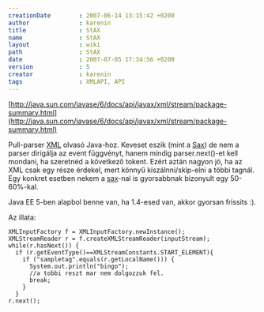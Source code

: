 ```yaml
---
creationDate        : 2007-06-14 13:15:42 +0200 
author              : karenin 
title               : StAX 
name                : StAX 
layout              : wiki 
path                : StAX 
date                : 2007-07-05 17:34:56 +0200 
version             : 5 
creator             : karenin 
tags                : XMLAPI, API
---
```

[http://java.sun.com/javase/6/docs/api/javax/xml/stream/package-summary.html](http://java.sun.com/javase/6/docs/api/javax/xml/stream/package-summary.html)

Pull-parser [XML](XML.html) olvasó Java-hoz. Keveset eszik (mint a [Sax](sax.html)) de nem a parser dirigálja az event függvényt, hanem mindig parser.next()-et kell mondani, ha szeretnéd a következő tokent. Ezért aztán nagyon jó, ha az XML csak egy része érdekel, mert könnyű kiszálnni/skip-elni a többi tagnál.
Egy konkret esetben nekem a [sax](sax.html)-nal is gyorsabbnak bizonyult egy 50-60%-kal.

Java EE 5-ben alapbol benne van, ha 1.4-esed van, akkor gyorsan frissits :).

Az illata:

```
XMLInputFactory f = XMLInputFactory.newInstance();
XMLStreamReader r = f.createXMLStreamReader(inputStream);
while(r.hasNext()) {
  if (r.getEventType()==XMLStreamConstants.START_ELEMENT){
    if ("sampletag".equals(r.getLocalName())) {
      System.out.println("bingo");
      //a tobbi reszt mar nem dolgozzuk fel.
      break;
    }
  }
r.next();
```
